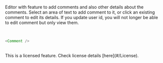 Editor with feature to add comments and also other details about the comments. Select an area of text to add comment to it, or click an existing comment to edit its details. If you update user id, you will not longer be able to edit comment but only view them.

<br />

```js
<Comment />
```

<br />
This is a licensed feature. Check license details [here](#/License).
